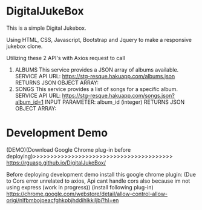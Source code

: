 # DigitalJukeBox
This is a simple Digital Jukebox.

Using HTML, CSS, Javascript, Bootstrap and Jquery to make a responsive jukebox clone.

Utilizing these 2 API's with Axios request to call
1. ALBUMS
This service provides a JSON array of albums available.
SERVICE API URL:
https://stg-resque.hakuapp.com/albums.json
RETURNS JSON OBJECT ARRAY:
2. SONGS
This service provides a list of songs for a specific album.
SERVICE API URL:
https://stg-resque.hakuapp.com/songs.json?album_id=1
INPUT PARAMETER: album_id (integer)
RETURNS JSON OBJECT ARRAY:

# Development Demo
(DEMO)(Download Google Chrome plug-in before deploying)>>>>>>>>>>>>>>>>>>>>>>>>>>>>>>>>>>>>>>>>
https://rguasp.github.io/DigitalJukeBox/

Before deploying development demo install this google chrome plugin:
(Due to Cors error unrelated to axios, Api cant handle cors also because im not using express
(work in progress))
(install following plug-in)
https://chrome.google.com/webstore/detail/allow-control-allow-origi/nlfbmbojpeacfghkpbjhddihlkkiljbi?hl=en





